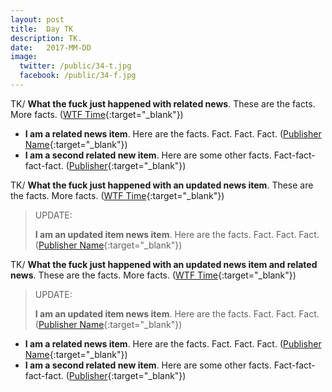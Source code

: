 ```yaml
---
layout: post
title:  Day TK
description: TK.
date:   2017-MM-DD
image:
  twitter: /public/34-t.jpg
  facebook: /public/34-f.jpg
---
```



TK/ **What the fuck just happened with related news**. These are the facts. More facts. ([WTF Time](https://www.WTFtime.com/story-stuff){:target="_blank"})

* **I am a related news item**. Here are the facts. Fact. Fact. Fact. ([Publisher Name](URL){:target="_blank"})
* **I am a second related new item**. Here are some other facts. Fact-fact-fact-fact. ([Publisher](URL){:target="_blank"})


TK/ **What the fuck just happened with an updated news item**. These are the facts. More facts. ([WTF Time](https://www.WTFtime.com/story-stuff){:target="_blank"})

> UPDATE:
> 
> **I am an updated item  news item**. Here are the facts. Fact. Fact. Fact. ([Publisher Name](URL){:target="_blank"})
>


TK/ **What the fuck just happened with an updated news item and related news**. These are the facts. More facts. ([WTF Time](https://www.WTFtime.com/story-stuff){:target="_blank"})

> UPDATE:
> 
> **I am an updated item  news item**. Here are the facts. Fact. Fact. Fact. ([Publisher Name](URL){:target="_blank"})
>

* **I am a related news item**. Here are the facts. Fact. Fact. Fact. ([Publisher Name](URL){:target="_blank"})
* **I am a second related new item**. Here are some other facts. Fact-fact-fact-fact. ([Publisher](URL){:target="_blank"})

